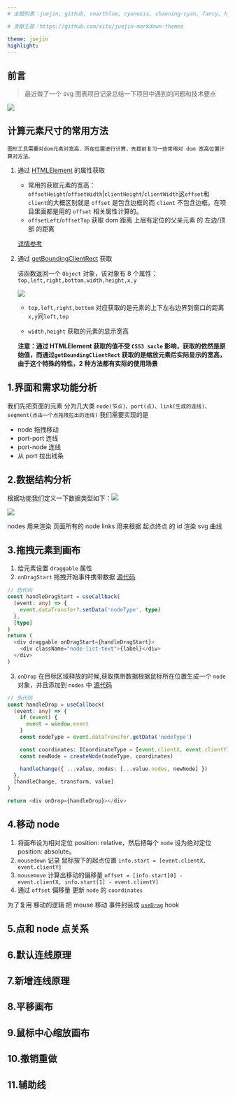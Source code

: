 ```yaml
---
# 主题列表：juejin, github, smartblue, cyanosis, channing-cyan, fancy, hydrogen, condensed-night-purple, greenwillow, v-green, vue-pro, healer-readable, mk-cute, jzman, geek-black, awesome-green, qklhk-chocolate

# 贡献主题：https://github.com/xitu/juejin-markdown-themes

theme: juejin
highlight:
---
```


## 前言

> 最近做了一个 svg 图表项目记录总结一下项目中遇到的问题和技术要点

![](https://p6-juejin.byteimg.com/tos-cn-i-k3u1fbpfcp/1068f6b37be7424aa995242d79605c66~tplv-k3u1fbpfcp-watermark.image)

## 计算元素尺寸的常用方法

    图形工具需要对dom元素对宽高、所在位置进行计算，先提前复习一些常用对 dom 宽高位置计算对方法。

1. 通过 [HTMLElement](https://developer.mozilla.org/zh-CN/docs/Web/API/HTMLElement/offsetHeight) 的属性获取

   - 常用的获取元素的宽高：`offsetHeight`/`offsetWidth`|`clientHeight`/`clientWidth`这`offset`和`client`的大概区别就是 `offset` 是包含边框的而 `client` 不包含边框。在项目里面都是用的 `offset` 相关属性计算的。
   - `offsetLeft`/`offsetTop` 获取 dom 距离 上层有定位的父亲元素 的 左边/顶部 的距离

   [详情参考](https://www.cnblogs.com/ranyonsue/p/8109388.html)

2. 通过 [getBoundingClientRect](https://developer.mozilla.org/zh-CN/docs/Web/API/Element/getBoundingClientRect) 获取

   该函数返回一个 `Object` 对象，该对象有 8 个属性：`top,left,right,bottom,width,height,x,y`

   ![](https://p3-juejin.byteimg.com/tos-cn-i-k3u1fbpfcp/1363b9518404405398f9ce57a06ec04f~tplv-k3u1fbpfcp-zoom-1.image)

   - `top,left,right,bottom` 对应获取的是元素的上下左右边界到窗口的距离 `x,y`同`left,top`

   - `width,height` 获取的元素的显示宽高

   **注意：通过 HTMLElement 获取的值不受 `CSS3 sacle` 影响，获取的依然是原始值，而通过`getBoundingClientRect` 获取的是缩放元素后实际显示的宽高，由于这个特殊的特性，2 种方法都有实际的使用场景**

## 1.界面和需求功能分析

我们先把页面的元素 分为几大类
`node(节点)、port(点)、link(生成的连线)、segment(点击一个点拖拽拉出的连线)`
我们需要实现的是

- node 拖拽移动
- port-port 连线
- port-node 连线
- 从 port 拉出线条

## 2.数据结构分析

根据功能我们定义一下数据类型如下：![](https://p3-juejin.byteimg.com/tos-cn-i-k3u1fbpfcp/e141176ce3e34173b56ea5c48692aed7~tplv-k3u1fbpfcp-watermark.image)

![](https://p9-juejin.byteimg.com/tos-cn-i-k3u1fbpfcp/ff40cc6f20454cdb946021ea6b440448~tplv-k3u1fbpfcp-watermark.image)

nodes 用来渲染 页面所有的 node
links 用来根据 起点终点 的 id 渲染 svg 曲线

## 3.拖拽元素到画布

1.  给元素设置 `draggable` 属性
2.  `onDragStart` 拖拽开始事件携带数据 [源代码](http://www.juejin.com)

```typescript
// 伪代码
const handleDragStart = useCallback(
  (event: any) => {
    event.dataTransfer?.setData('nodeType', type)
  },
  [type]
)
return (
  <div draggable onDragStart={handleDragStart}>
    <div className="node-list-text">{label}</div>
  </div>
)
```

3.  `onDrop` 在目标区域释放的时候,获取携带数据根据鼠标所在位置生成一个 `node` 对象，并且添加到 `nodes` 中 [源代码](http://www.juejin.com)

```typescript
// 伪代码
const handleDrop = useCallback(
  (event: any) => {
    if (event) {
      event = window.event
    }
    const nodeType = event.dataTransfer.getData('nodeType')

    const coordinates: ICoordinateType = [event.clientX, event.clientY]
    const newNode = createNode(nodeType, coordinates)

    handleChange({ ...value, nodes: [...value.nodes, newNode] })
  },
  [handleChange, transform, value]
)

return <div onDrop={handleDrop}></div>
```

## 4.移动 node

1. 将画布设为相对定位 position: relative，然后把每个 `node` 设为绝对定位 position: absolute。
2. `mousedown` 记录 鼠标按下的起点位置 `info.start = [event.clientX, event.clientY]`
3. `mousemove` 计算出移动的偏移量 `offset = [info.start[0] - event.clientX, info.start[1] - event.clientY]`
4. 通过 `offset` 偏移量 更新 `node` 的 `coordinates`

为了复用 移动的逻辑 把 mouse 移动 事件封装成 [`useDrag`]() hook

## 5.点和 node 点关系

## 6.默认连线原理

## 7.新增连线原理

## 8.平移画布

## 9.鼠标中心缩放画布

## 10.撤销重做

## 11.辅助线
